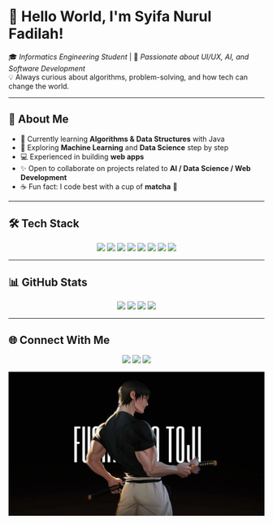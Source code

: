 # 👋 Hello World, I'm Syifa Nurul Fadilah!  

🎓 *Informatics Engineering Student* | 🌱 *Passionate about UI/UX, AI, and Software Development*  
💡 Always curious about algorithms, problem-solving, and how tech can change the world.  

---

## 🚀 About Me
- 🔭 Currently learning **Algorithms & Data Structures** with Java  
- 🌱 Exploring **Machine Learning** and **Data Science** step by step  
- 💻 Experienced in building **web apps**  
- ✨ Open to collaborate on projects related to **AI / Data Science / Web Development**  
- ☕ Fun fact: I code best with a cup of **matcha** 🍵  

---

## 🛠️ Tech Stack  

<p align="center">
  <img src="https://img.shields.io/badge/Java-orange?style=flat-square&logo=java&logoColor=white"/>
  <img src="https://img.shields.io/badge/Python-blue?style=flat-square&logo=python&logoColor=white"/>
  <img src="https://img.shields.io/badge/React-20232A?style=flat-square&logo=react&logoColor=61DAFB"/>
  <img src="https://img.shields.io/badge/PHP-777BB4?style=flat-square&logo=php&logoColor=white"/>
  <img src="https://img.shields.io/badge/Laravel-FF2D20?style=flat-square&logo=laravel&logoColor=white"/>
  <img src="https://img.shields.io/badge/MySQL-005C84?style=flat-square&logo=mysql&logoColor=white"/>
  <img src="https://img.shields.io/badge/Figma-F24E1E?style=flat-square&logo=figma&logoColor=white"/>
  <img src="https://img.shields.io/badge/Git-F05032?style=flat-square&logo=git&logoColor=white"/>
</p>  

---

## 📊 GitHub Stats  

<p align="center">
  <!-- Dark mode -->
  <img src="https://github-readme-stats.vercel.app/api?username=itsdreamy&show_icons=true&theme=radical#gh-dark-mode-only" height="180"/>
  <img src="https://github-readme-stats.vercel.app/api/top-langs/?username=itsdreamy&layout=compact&theme=radical#gh-dark-mode-only" height="180"/>

  <!-- Light mode -->
  <img src="https://github-readme-stats.vercel.app/api?username=itsdreamy&show_icons=true&theme=default#gh-light-mode-only" height="180"/>
  <img src="https://github-readme-stats.vercel.app/api/top-langs/?username=itsdreamy&layout=compact&theme=default#gh-light-mode-only" height="180"/>
</p>


---

## 🌐 Connect With Me  

<p align="center">
  <a href="https://www.linkedin.com/in/syifa-nurul-fadilah/"><img src="https://img.shields.io/badge/LinkedIn-blue?style=flat-square&logo=linkedin"/></a>
  <a href="https://www.instagram.com/hush404_/"><img src="https://img.shields.io/badge/Instagram-E4405F?style=flat-square&logo=instagram&logoColor=white"/></a>
  <a href="mailto:syifasaepulbachri@gmail.com"><img src="https://img.shields.io/badge/Email-D14836?style=flat-square&logo=gmail&logoColor=white"/></a>
</p>

<p align="center">
  <img src="img/TOJI.jpeg" alt="Toji"/>
</p>